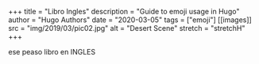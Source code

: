 +++
title = "Libro Ingles"
description = "Guide to emoji usage in Hugo"
author = "Hugo Authors"
date = "2020-03-05"
tags = ["emoji"]
[[images]]
  src = "img/2019/03/pic02.jpg"
  alt = "Desert Scene"
  stretch = "stretchH"
+++



ese peaso libro en INGLES
